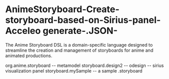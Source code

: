 # AnimeStoryboard-Create-storyboard-based-on-Sirius-panel-Acceleo generate-.JSON-
The Anime Storyboard DSL is a domain-specific language designed to streamline the  creation and management of storyboards for anime and animated productions.

org.anime.storyboard -- metamodel
storyboard.design2 -- odesign -- sirius visualization panel
storyboard.mySample -- a sample .storyboard
